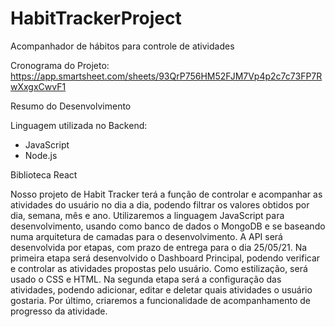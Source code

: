 # HabitTrackerProject
Acompanhador de hábitos para controle de atividades

Cronograma do Projeto:
https://app.smartsheet.com/sheets/93QrP756HM52FJM7Vp4p2c7c73FP7RwXxgxCwvF1

Resumo do Desenvolvimento

Linguagem utilizada no Backend:

- JavaScript
- Node.js

Biblioteca React

Nosso projeto de Habit Tracker terá a função  de controlar e acompanhar as atividades do usuário no dia a dia, podendo filtrar os valores obtidos por dia, semana, mês e ano.
Utilizaremos a linguagem JavaScript para desenvolvimento, usando como banco de dados o MongoDB e se baseando numa arquitetura de camadas para o desenvolvimento.
A API será desenvolvida por etapas, com prazo de entrega para o dia 25/05/21. Na primeira etapa será desenvolvido o Dashboard Principal, podendo  verificar e controlar as atividades propostas pelo usuário. Como estilização, será usado o CSS e HTML. Na segunda etapa será a configuração das atividades, podendo adicionar, editar e deletar quais atividades o usuário gostaria. Por último, criaremos a funcionalidade de acompanhamento de progresso da atividade.
